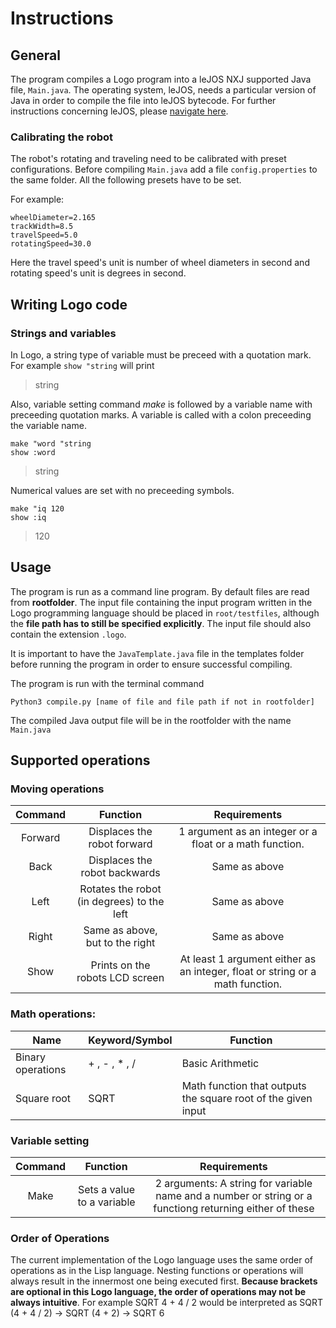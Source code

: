 # Instructions

## General

The program compiles a Logo program into a leJOS NXJ supported Java file, ```Main.java```. The operating system, leJOS, needs a particular version of Java in order to compile the file into leJOS bytecode. For further instructions concerning leJOS, please [navigate here](https://lejos.sourceforge.io/).

### Calibrating the robot

The robot's rotating and traveling need to be calibrated with preset configurations. Before compiling ```Main.java``` add a file ```config.properties``` to the same folder. All the following presets have to be set. 

For example:
~~~~
wheelDiameter=2.165
trackWidth=8.5
travelSpeed=5.0
rotatingSpeed=30.0
~~~~

Here the travel speed's unit is number of wheel diameters in second and rotating speed's unit is degrees in second.

## Writing Logo code

### Strings and variables
In Logo, a string type of variable must be preceed with a quotation mark. For example ```show "string``` will print
> string


Also, variable setting command *make* is followed by a variable name with preceeding quotation marks. A variable is called with a colon preceeding the variable name.

~~~~
make "word "string
show :word
~~~~
> string
>


Numerical values are set with no preceeding symbols.
~~~~
make "iq 120
show :iq
~~~~
> 120

## Usage 

The program is run as a command line program. By default files are read from **rootfolder**. The input file containing the input program written in the Logo programming language should be placed in ```root/testfiles```, although the **file path has to still be specified explicitly**. The input file should also contain the extension ```.logo```.

It is important to have the ```JavaTemplate.java``` file in the templates folder before running the program in order to ensure successful compiling. 

The program is run with the terminal command

```Python3 compile.py [name of file and file path if not in rootfolder]```

The compiled Java output file will be in the rootfolder with the name ```Main.java```

## Supported operations

### Moving operations

| Command |                         Function                         |                                  Requirements                                 |
|:-------:|:--------------------------------------------------------:|:-----------------------------------------------------------------------------:|
| Forward |                Displaces the robot forward               |            1 argument as an integer or  a float or a math function.           |
|   Back  |               Displaces the robot backwards              |                                 Same as above                                 |
|   Left  |          Rotates the robot (in degrees) to the left      |                                 Same as above                                 |
|  Right  |              Same as above, but to the right             |                                 Same as above                                 |
|   Show  |              Prints on the robots LCD screen             | At least 1 argument either as an integer, float or string or a math function. |


### Math operations:

| **Name**          | **Keyword/Symbol** | **Function**                                                  |
|-------------------|--------------------|---------------------------------------------------------------|
| Binary operations | + , - , * , /      | Basic Arithmetic                                              |
| Square root       | SQRT               | Math function that outputs the square root of the given input |


### Variable setting

| Command | Function                   | Requirements                                                                                            |
|:-------:|:--------------------------:|:-------------------------------------------------------------------------------------------------------:|
| Make    | Sets a value to a variable | 2 arguments: A string for variable name and a number or string or a functiong returning either of these |



### Order of Operations

The current implementation of the Logo language uses the same order of operations as in the Lisp language.
Nesting functions or operations will always result in the innermost one being executed first.
**Because brackets are optional in this Logo language, the order of operations may not be always intuitive**.
For example SQRT 4 + 4 / 2 would be interpreted as SQRT (4 + 4 / 2) -> SQRT (4 + 2) -> SQRT 6

